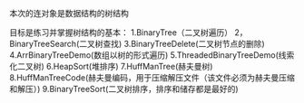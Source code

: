本次的连对象是数据结构的树结构

目标是练习并掌握树结构的基本：
1.BinaryTree（二叉树遍历）
2，BinaryTreeSearch(二叉树查找)
3.BinaryTreeDelete(二叉树节点的删除)
4.ArrBinaryTreeDemo(数组以树的形式遍历)
5.ThreadedBinaryTreeDemo(线索化二叉树)
6.HeapSort(堆排序)
7.HuffManTree(赫夫曼树)
8.HuffManTreeCode(赫夫曼编码，用于压缩解压文件（该文件必须为赫夫曼压缩和解压）)
9.BinaryTreeSort(二叉树排序，排序和储存都是最好的)